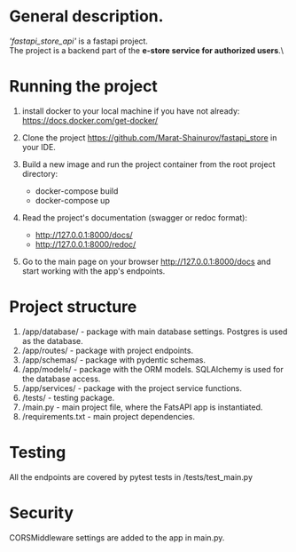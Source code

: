 # General description.
_'fastapi_store_api'_ is a fastapi project.\
The project is a backend part of the **e-store service for authorized users**.\

# Running the project
1. install docker to your local machine if you have not already:
   https://docs.docker.com/get-docker/

2. Clone the project https://github.com/Marat-Shainurov/fastapi_store in your IDE.

3. Build a new image and run the project container from the root project directory:
   - docker-compose build
   - docker-compose up

4. Read the project's documentation (swagger or redoc format):
   - http://127.0.0.1:8000/docs/
   - http://127.0.0.1:8000/redoc/

5. Go to the main page on your browser http://127.0.0.1:8000/docs and start working with the app's endpoints.


# Project structure
1. /app/database/ - package with main database settings. Postgres is used as the database.
2. /app/routes/ - package with project endpoints.
3. /app/schemas/ - package with pydentic schemas.
4. /app/models/ - package with the ORM models. SQLAlchemy is used for the database access.
5. /app/services/ - package with the project service functions.
6. /tests/ - testing package.
7. /main.py - main project file, where the FatsAPI app is instantiated.
8. /requirements.txt - main project dependencies.

# Testing
All the endpoints are covered by pytest tests in /tests/test_main.py

# Security
CORSMiddleware settings are added to the app in main.py.
